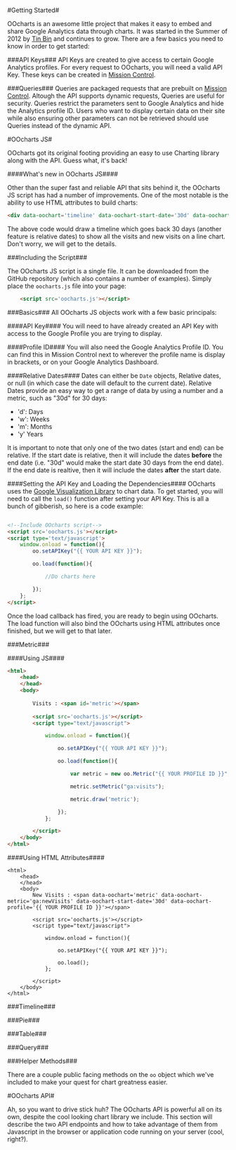 #Getting Started#

OOcharts is an awesome little project that makes it easy to embed and share Google Analytics data through charts. It was started in the Summer of 2012 by [Tin Bin](http://tinb.in) and continues to grow. There are a few basics you need to know in order to get started:

###API Keys###
API Keys are created to give access to certain Google Analytics profiles. For every request to OOcharts, you will need a valid API Key. These keys can be created in [Mission Control](https://app.oocharts.com/key/list).

###Queries###
Queries are packaged requests that are prebuilt on [Mission Control](https://app.oocharts.com/query/list). Altough the API supports dynamic requests, Queries are useful for security. Queries restrict the parameters sent to Google Analytics and hide the Analytics profile ID. Users who want to display certain data on their site while also ensuring other parameters can not be retrieved should use Queries instead of the dynamic API.

#OOcharts JS#

OOcharts got its original footing providing an easy to use Charting library along with the API. Guess what, it's back!

####What's new in OOcharts JS####

Other than the super fast and reliable API that sits behind it, the OOcharts JS script has had a number of improvements. One of the most notable is the ability to use HTML attributes to build charts:

```html
<div data-oochart='timeline' data-oochart-start-date='30d' data-oochart-profile='some analytics profile id' data-oochart-metrics='ga:visits,Visits,ga:newVisits,New Visits'></div>
```

The above code would draw a timeline which goes back 30 days (another feature is relative dates) to show all the visits and new visits on a line chart. Don't worry, we will get to the details.

###Including the Script###

The OOcharts JS script is a single file. It can be downloaded from the GitHub repository (which also contains a number of examples). Simply place the `oocharts.js` file into your page:

```html
	<script src='oocharts.js'></script>
```

###Basics###
All OOcharts JS objects work with a few basic principals:

####API Key####
You will need to have already created an API Key with access to the Google Profile you are trying to display.

####Profile ID####
You will also need the Google Analytics Profile ID. You can find this in Mission Control next to wherever the profile name is display in brackets, or on your Google Analytics Dashboard.

####Relative Dates####
Dates can either be `Date` objects, Relative dates, or null (in which case the date will default to the current date). Relative Dates provide an easy way to get a range of data by using a number and a metric, such as "30d" for 30 days:

- 'd': Days
- 'w': Weeks
- 'm': Months
- 'y' Years

It is important to note that only one of the two dates (start and end) can be relative. If the start date is relative, then it will include the dates **before** the end date (i.e. "30d" would make the start date 30 days from the end date). If the end date is realtive, then it will include the dates **after** the start date.

####Setting the API Key and Loading the Dependencies####
OOcharts uses the [Google Visualization Library](https://developers.google.com/chart/interactive/docs/reference) to chart data. To get started, you will need to call the `load()` function after setting your API Key. This is all a bunch of gibberish, so here is a code example:

```html

<!--Include OOcharts script-->
<script src='oocharts.js'></script>
<script type='text/javascript'>
	window.onload = function(){
		oo.setAPIKey("{{ YOUR API KEY }}");

		oo.load(function(){

			//Do charts here

		});
	};
</script>

```

Once the load callback has fired, you are ready to begin using OOcharts. The load function will also bind the OOcharts using HTML attributes once finished, but we will get to that later.

###Metric###

####Using JS####

```html
<html>
	<head>
	</head>
	<body>
		
		Visits : <span id='metric'></span>
		
		<script src='oocharts.js'></script>
		<script type="text/javascript">

			window.onload = function(){

				oo.setAPIKey("{{ YOUR API KEY }}");

				oo.load(function(){

					var metric = new oo.Metric("{{ YOUR PROFILE ID }}", "30d");

					metric.setMetric("ga:visits");

					metric.draw('metric');

				});
			};

		</script>
	</body>
</html>
```

####Using HTML Attributes####

```
<html>
	<head>
	</head>
	<body>
		New Visits : <span data-oochart='metric' data-oochart-metric='ga:newVisits' data-oochart-start-date='30d' data-oochart-profile='{{ YOUR PROFILE ID }}'></span>
		
		<script src='oocharts.js'></script>
		<script type="text/javascript">

			window.onload = function(){

				oo.setAPIKey("{{ YOUR API KEY }}");

				oo.load();
			};

		</script>
	</body>
</html>
```

###Timeline###

###Pie###

###Table###

###Query###

###Helper Methods###

There are a couple public facing methods on the `oo` object which we've included to make your quest for chart greatness easier.

#OOcharts API#

Ah, so you want to drive stick huh? The OOcharts API is powerful all on its own, despite the cool looking chart library we include. This section will describe the two API endpoints and how to take advantage of them from Javascript in the browser or application code running on your server (cool, right?).